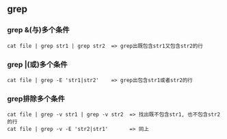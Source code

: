 ## grep

### grep &(与)多个条件
	cat file | grep str1 | grep str2  => grep出既包含str1又包含str2的行

### grep |(或)多个条件
	cat file | grep -E 'str1|str2'    => grep出包含str1或者str2的行

### grep排除多个条件
	cat file | grep -v str1 | grep -v str2  => 找出既不包含str1, 也不包含str2的行
	cat file | grep -v -E 'str2|str1'       => 同上